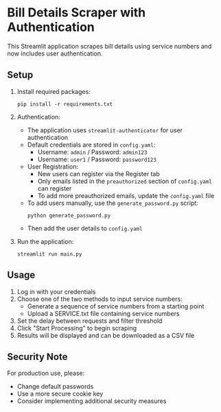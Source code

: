 # Bill Details Scraper with Authentication

This Streamlit application scrapes bill details using service numbers and now includes user authentication.

## Setup

1. Install required packages:
   ```
   pip install -r requirements.txt
   ```

2. Authentication:
   - The application uses `streamlit-authenticator` for user authentication
   - Default credentials are stored in `config.yaml`:
     - Username: `admin` / Password: `admin123`
     - Username: `user1` / Password: `password123`
   - User Registration:
     - New users can register via the Register tab
     - Only emails listed in the `preauthorized` section of `config.yaml` can register
     - To add more preauthorized emails, update the `config.yaml` file
   - To add users manually, use the `generate_password.py` script:
     ```
     python generate_password.py
     ```
   - Then add the user details to `config.yaml`

3. Run the application:
   ```
   streamlit run main.py
   ```

## Usage

1. Log in with your credentials
2. Choose one of the two methods to input service numbers:
   - Generate a sequence of service numbers from a starting point
   - Upload a SERVICE.txt file containing service numbers
3. Set the delay between requests and filter threshold
4. Click "Start Processing" to begin scraping
5. Results will be displayed and can be downloaded as a CSV file

## Security Note

For production use, please:
- Change default passwords
- Use a more secure cookie key
- Consider implementing additional security measures 